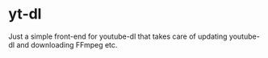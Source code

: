 # yt-dl
Just a simple front-end for youtube-dl that takes care of updating youtube-dl and downloading FFmpeg etc.
